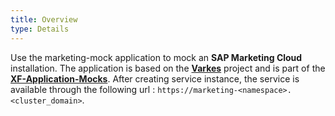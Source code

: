 ```yaml
---
title: Overview
type: Details
---
```

Use the marketing-mock application to mock an **SAP Marketing Cloud** installation. The application is based on the [**Varkes**](https://github.com/kyma-incubator/varkes) project and is part of the [**XF-Application-Mocks**](https://github.com/SAP/xf-application-mocks).
After creating service instance, the service is available through the following url :  `https://marketing-<namespace>.<cluster_domain>`.
